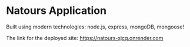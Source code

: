 # Natours Application

Built using modern technologies: node.js, express, mongoDB, mongoose!

The link for the deployed site: https://natours-xjcq.onrender.com
